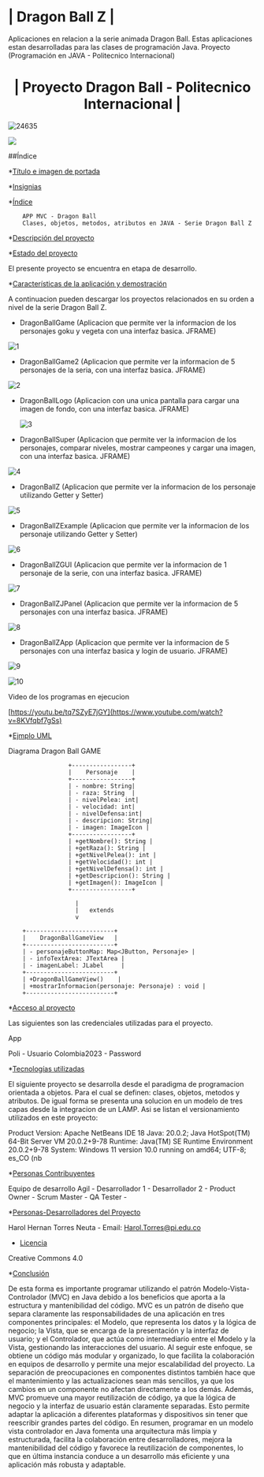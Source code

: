 # | Dragon Ball Z |
Aplicaciones en relacion a la serie animada Dragon Ball. Estas aplicaciones estan desarrolladas para las clases de programación Java. 
Proyecto (Programación en JAVA - Politecnico Internacional) 

<h1 align="center"> | Proyecto Dragon Ball - Politecnico Internacional | </h1>


![24635](https://github.com/Harol003/DragonBall/assets/66041310/4d65702b-8d69-42b6-921f-c22a3e51d076)




   <img src="https://img.shields.io/badge/STATUS-EN%20DESAROLLO-green">
 </p>
 



##Índice

*[Título e imagen de portada](#Título-e-imagen-de-portada)

*[Insignias](#insignias)

*[Índice](#índice)

        APP MVC - Dragon Ball 
        Clases, objetos, metodos, atributos en JAVA - Serie Dragon Ball Z

*[Descripción del proyecto](#descripción-del-proyecto)

*[Estado del proyecto](#Estado-del-proyecto)

El presente proyecto se encuentra en etapa de desarrollo.

*[Características de la aplicación y demostración](#Características-de-la-aplicación-y-demostración)

A continuacion pueden descargar los proyectos relacionados en su orden a nivel de la serie Dragon Ball Z.

- DragonBallGame        (Aplicacion que permite ver la informacion de los personajes goku y vegeta con una interfaz basica. JFRAME)

![1](https://github.com/Harol003/DragonBall/assets/66041310/643d016a-78c8-414d-94a7-e1fa2eb97cfb)

- DragonBallGame2       (Aplicacion que permite ver la informacion de 5 personajes de la seria, con una interfaz basica. JFRAME)

![2](https://github.com/Harol003/DragonBall/assets/66041310/5e497636-f5ac-4af5-8ae4-a2a911c21c00)

- DragonBallLogo        (Aplicacion con una unica pantalla para cargar una imagen de fondo, con una interfaz basica. JFRAME)

  ![3](https://github.com/Harol003/DragonBall/assets/66041310/fa51a534-63f2-441e-ba09-1bec49a26946)

- DragonBallSuper       (Aplicacion que permite ver la informacion de los personajes, comparar niveles, mostrar campeones  y cargar una imagen, con una interfaz basica. JFRAME)

![4](https://github.com/Harol003/DragonBall/assets/66041310/f133073e-ce74-4a6d-aff4-77aadcf515ca)

- DragonBallZ           (Aplicacion que permite ver la informacion de los personaje utilizando Getter y Setter)

![5](https://github.com/Harol003/DragonBall/assets/66041310/832cef32-88a7-46d0-9718-7c131239a7f5)

- DragonBallZExample    (Aplicacion que permite ver la informacion de los personaje utilizando Getter y Setter)

![6](https://github.com/Harol003/DragonBall/assets/66041310/9e90049d-c6e8-4919-820b-c2c61625a4fc)

- DragonBallZGUI        (Aplicacion que permite ver la informacion de 1 personaje de la serie, con una interfaz basica. JFRAME)

![7](https://github.com/Harol003/DragonBall/assets/66041310/df4beb44-96a5-4eb7-94b1-117310ab5a04)

- DragonBallZJPanel     (Aplicacion que permite ver la informacion de 5 personajes con una interfaz basica. JFRAME)

![8](https://github.com/Harol003/DragonBall/assets/66041310/790e578d-4508-4149-84fd-ddcf79b3ecab)

- DragonBallZApp        (Aplicacion que permite ver la informacion de 5 personajes con una interfaz basica y login de usuario. JFRAME)

![9](https://github.com/Harol003/DragonBall/assets/66041310/44ea7fa8-bfe3-4e86-b6fa-e8309cb5ebab)

![10](https://github.com/Harol003/DragonBall/assets/66041310/26184632-8456-435f-b2c1-9c31a8070432)

Video de los programas en ejecucion

[https://youtu.be/tq7SZyE7jGY](https://www.youtube.com/watch?v=8KVfqbf7gSs)


*[Ejmplo UML](#DiagramaClases)

Diagrama Dragon Ball GAME

                     +-----------------+
                     |    Personaje    |
                     +-----------------+
                     | - nombre: String|
                     | - raza: String  |
                     | - nivelPelea: int|
                     | - velocidad: int|
                     | - nivelDefensa:int|
                     | - descripcion: String|
                     | - imagen: ImageIcon |
                     +-----------------+
                     | +getNombre(): String |
                     | +getRaza(): String |
                     | +getNivelPelea(): int |
                     | +getVelocidad(): int |
                     | +getNivelDefensa(): int |
                     | +getDescripcion(): String |
                     | +getImagen(): ImageIcon |
                     +-----------------+

                       |
                       |   extends
                       v

        +-------------------------+
        |    DragonBallGameView   |
        +-------------------------+
        | - personajeButtonMap: Map<JButton, Personaje> |
        | - infoTextArea: JTextArea |
        | - imagenLabel: JLabel     |
        +-------------------------+
        | +DragonBallGameView()    |
        | +mostrarInformacion(personaje: Personaje) : void |
        +-------------------------+
                    




*[Acceso al proyecto](#acceso-proyecto)

Las siguientes son las credenciales utilizadas para el proyecto.

App

   Poli - Usuario
   Colombia2023   - Password

*[Tecnologías utilizadas](#tecnologías-utilizadas)

El siguiente proyecto se desarrolla desde el paradigma de programacion orientada a objetos. Para el cual se definen: clases, objetos, metodos y atributos. De igual forma se presenta una solucion en un modelo de tres capas desde la integracion de un LAMP. Asi se listan el versionamiento utilizados en este proyecto: 

Product Version: Apache NetBeans IDE 18
Java: 20.0.2; Java HotSpot(TM) 64-Bit Server VM 20.0.2+9-78
Runtime: Java(TM) SE Runtime Environment 20.0.2+9-78
System: Windows 11 version 10.0 running on amd64; UTF-8; es_CO (nb


*[Personas Contribuyentes](#personas-contribuyentes)

Equipo de desarrollo Agil  - 
Desarrollador 1            -
Desarrollador 2            -
Product Owner              -
Scrum Master               -
QA Tester                  -

*[Personas-Desarrolladores del Proyecto](#personas-desarrolladores)

Harol Hernan Torres Neuta - Email: Harol.Torres@pi.edu.co

* [Licencia](#licencia)

Creative Commons 4.0

*[Conclusión](#conclusión)

De esta forma es importante programar utilizando el patrón Modelo-Vista-Controlador (MVC) en Java debido a los beneficios que aporta a la estructura y mantenibilidad del código. MVC es un patrón de diseño que separa claramente las responsabilidades de una aplicación en tres componentes principales: el Modelo, que representa los datos y la lógica de negocio; la Vista, que se encarga de la presentación y la interfaz de usuario; y el Controlador, que actúa como intermediario entre el Modelo y la Vista, gestionando las interacciones del usuario. Al seguir este enfoque, se obtiene un código más modular y organizado, lo que facilita la colaboración en equipos de desarrollo y permite una mejor escalabilidad del proyecto. La separación de preocupaciones en componentes distintos también hace que el mantenimiento y las actualizaciones sean más sencillos, ya que los cambios en un componente no afectan directamente a los demás. Además, MVC promueve una mayor reutilización de código, ya que la lógica de negocio y la interfaz de usuario están claramente separadas. Esto permite adaptar la aplicación a diferentes plataformas y dispositivos sin tener que reescribir grandes partes del código. En resumen, programar en un modelo vista controlador en Java fomenta una arquitectura más limpia y estructurada, facilita la colaboración entre desarrolladores, mejora la mantenibilidad del código y favorece la reutilización de componentes, lo que en última instancia conduce a un desarrollo más eficiente y una aplicación más robusta y adaptable.
